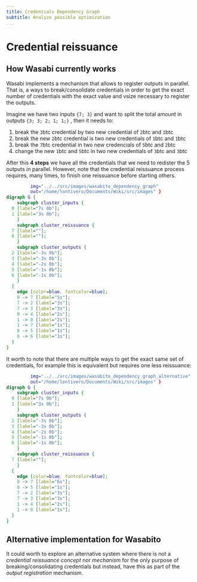 ```yaml
---
title: Credentials Dependency Graph
subtitle: Analyze possible optimization
...
```


# Credential reissuance

## How Wasabi currently works

Wasabi implements a mechanism that allows to register outputs in parallel. That is, a ways to 
break/consolidate credentials in order to get the exact number of credentials with the exact 
value and vsize necessary to register the outputs.

Imagine we have two inputs `{7; 3}` and want to split the total amount in outputs `{3; 3; 2; 1; 1;}`
, then it needs to:

1. break the `3`btc credential by two new credential of `2`btc and `1`btc 
2. break the new `2`btc credential is two new credentials of `1`btc and `1`btc
3. break the `7`btc credential in two new credencials of `5`btc and `2`btc
4. change the new `1`btc and `5`btc in two new credentials of `3`btc and `3`btc

After this **4 steps** we have all the credentials that we need to redister the 5 outputs in parallel. However,
note that the credential reissuance process requires, many times, to finish one reissuance before starting 
others. 

```{.dot render="dot -Tsvg -o %o.svg %i"
         img="../../src/images/wasabito_dependency_graph"
         out="/home/lontivero/Documents/Wiki/src/images" }
digraph G {
    subgraph cluster_inputs {
  0 [label="7s 0b"];
  1 [label="3s 0b"];
    }
    subgraph cluster_reissuance {
  7 [label=""];
  8 [label=""];
    }
    subgraph cluster_outputs {
  2 [label="-3s 0b"];
  3 [label="-3s 0b"];
  4 [label="-2s 0b"];
  5 [label="-1s 0b"];
  6 [label="-1s 0b"];
    }
  {
    edge [color=blue, fontcolor=blue];
    0 -> 7 [label="5s"];
    7 -> 2 [label="3s"];
    7 -> 3 [label="3s"];
    0 -> 4 [label="2s"];
    1 -> 8 [label="2s"];
    1 -> 7 [label="1s"];
    8 -> 5 [label="1s"];
    8 -> 6 [label="1s"];
  }
}
```

It worth to note that there are multiple ways to get the exact same set of credentials, for example this is equivalent but requires one less reissuance:


```{.dot render="dot -Tsvg -o %o.svg %i"
         img="../../src/images/wasabito_dependency_graph_alternative"
         out="/home/lontivero/Documents/Wiki/src/images" }
digraph G {
    subgraph cluster_inputs {
  0 [label="7s 0b"];
  1 [label="3s 0b"];
    }
    subgraph cluster_outputs {
  2 [label="-3s 0b"];
  3 [label="-3s 0b"];
  4 [label="-2s 0b"];
  5 [label="-1s 0b"];
  6 [label="-1s 0b"];
    }
    subgraph cluster_reissuance {
  7 [label=""];
    }
  {
    edge [color=blue, fontcolor=blue];
    0 -> 7 [label="6s"];
    0 -> 5 [label="1s"];
    7 -> 2 [label="3s"];
    7 -> 3 [label="3s"];
    1 -> 4 [label="2s"];
    1 -> 6 [label="1s"];
  }
}
```

## Alternative implementation for Wasabito

It could worth to explore an alternative system where there is not a _credential reissuance concept_ nor _mechanism_
for the only purpose of breaking/consolidating credentials but instead, have this as part of the _output 
registration_ mechanism.


